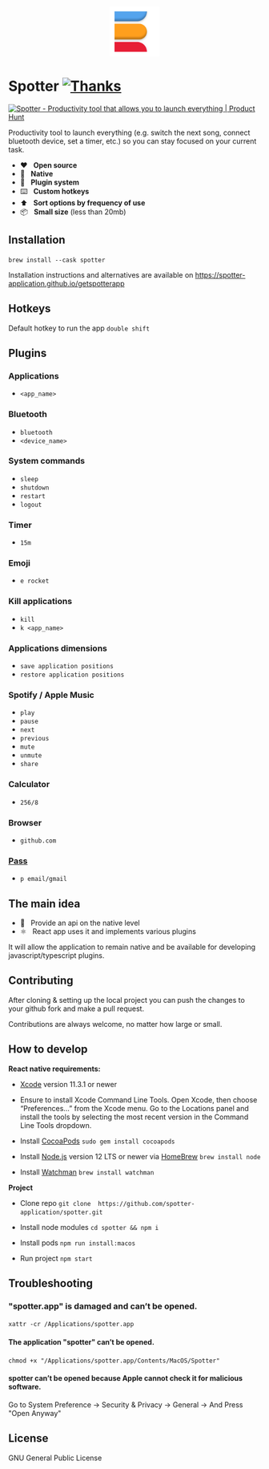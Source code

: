 <p align="center">
  <img src="/preview/icon.png?raw=true" alt="" height="100" />
</p>

# Spotter [![Thanks](https://bit.ly/saythankss)](https://github.com/sponsors/ziulev)

<a href="https://www.producthunt.com/posts/spotter-4?utm_source=badge-top-post-badge&utm_medium=badge&utm_souce=badge-spotter-4" target="_blank"><img src="https://api.producthunt.com/widgets/embed-image/v1/top-post-badge.svg?post_id=280842&theme=dark&period=daily" alt="Spotter - Productivity tool that allows you to launch everything | Product Hunt" style="width: 250px; height: 54px;" width="250" height="54" /></a>

Productivity tool to launch everything (e.g. switch the next song, connect bluetooth device, set a timer, etc.) so you can stay focused on your current task.

* ❤️&nbsp;&nbsp;&nbsp;<b>Open source</b>
* 🤖&nbsp;&nbsp;&nbsp;<b>Native</b>
* 🔌&nbsp;&nbsp;&nbsp;<b>Plugin system</b>
* ⌨️&nbsp;&nbsp;&nbsp;<b>Custom hotkeys</b>
* ⬆️&nbsp;&nbsp;&nbsp;<b>Sort options by frequency of use</b>
* 📦&nbsp;&nbsp;&nbsp;<b>Small size</b> (less than 20mb)

## Installation

```brew install --cask spotter```

Installation instructions and alternatives are available on https://spotter-application.github.io/getspotterapp

## Hotkeys
Default hotkey to run the app ```double shift```

## Plugins

### Applications
* ```<app_name>```

### Bluetooth
* ```bluetooth```
* ```<device_name>```

### System commands
* ```sleep```
* ```shutdown```
* ```restart```
* ```logout```

### Timer
* ```15m```

### Emoji
* ```e rocket```

### Kill applications
* ```kill```
* ```k <app_name>```

### Applications dimensions
* ```save application positions```
* ```restore application positions```

### Spotify / Apple Music
* ```play```
* ```pause```
* ```next```
* ```previous```
* ```mute```
* ```unmute```
* ```share```

### Calculator
* ```256/8```

### Browser
* ```github.com```

### [Pass](https://www.passwordstore.org/)
* ```p email/gmail```

## The main idea

* 🔮&nbsp;&nbsp;&nbsp;Provide an api on the native level
* ⚛️&nbsp;&nbsp;&nbsp;React app uses it and implements various plugins

It will allow the application to remain native and be available for developing javascript/typescript plugins.

## Contributing
After cloning & setting up the local project you can push the changes to your github fork and make a pull request.

Contributions are always welcome, no matter how large or small.

## How to develop
**React native requirements:**
*  [Xcode](https://apps.apple.com/us/app/xcode/id497799835?mt=12)  version 11.3.1 or newer

* Ensure to install Xcode Command Line Tools. Open Xcode, then choose “Preferences…” from the Xcode menu. Go to the Locations panel and install the tools by selecting the most recent version in the Command Line Tools dropdown.

* Install  [CocoaPods](https://guides.cocoapods.org/using/getting-started.html)
`sudo gem install cocoapods`

* Install  [Node.js](https://nodejs.org/)  version 12 LTS or newer via  [HomeBrew](https://brew.sh/)
 `brew install node`

* Install  [Watchman](https://facebook.github.io/watchman)
`brew install watchman`

**Project**
* Clone repo
`git clone  https://github.com/spotter-application/spotter.git`

* Install node modules
`cd spotter && npm i`

* Install pods
`npm run install:macos`

* Run project
`npm start`

## Troubleshooting

### "spotter.app" is damaged and can’t be opened.
```xattr -cr /Applications/spotter.app```

#### The application "spotter" can’t be opened.
```chmod +x "/Applications/spotter.app/Contents/MacOS/Spotter"```

#### spotter can’t be opened because Apple cannot check it for malicious software.

Go to System Preference -> Security & Privacy -> General -> And Press "Open Anyway"

## License
GNU General Public License
